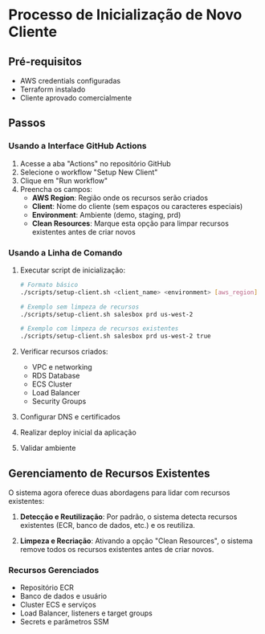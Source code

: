 # Processo de Inicialização de Novo Cliente

## Pré-requisitos
- AWS credentials configuradas
- Terraform instalado
- Cliente aprovado comercialmente

## Passos

### Usando a Interface GitHub Actions

1. Acesse a aba "Actions" no repositório GitHub
2. Selecione o workflow "Setup New Client"
3. Clique em "Run workflow"
4. Preencha os campos:
   - **AWS Region**: Região onde os recursos serão criados
   - **Client**: Nome do cliente (sem espaços ou caracteres especiais)
   - **Environment**: Ambiente (demo, staging, prd)
   - **Clean Resources**: Marque esta opção para limpar recursos existentes antes de criar novos

### Usando a Linha de Comando

1. Executar script de inicialização:
   ```bash
   # Formato básico
   ./scripts/setup-client.sh <client_name> <environment> [aws_region] [clean_resources]
   
   # Exemplo sem limpeza de recursos
   ./scripts/setup-client.sh salesbox prd us-west-2
   
   # Exemplo com limpeza de recursos existentes
   ./scripts/setup-client.sh salesbox prd us-west-2 true
   ```

2. Verificar recursos criados:
   - VPC e networking
   - RDS Database
   - ECS Cluster
   - Load Balancer
   - Security Groups

3. Configurar DNS e certificados

4. Realizar deploy inicial da aplicação

5. Validar ambiente

## Gerenciamento de Recursos Existentes

O sistema agora oferece duas abordagens para lidar com recursos existentes:

1. **Detecção e Reutilização**: Por padrão, o sistema detecta recursos existentes (ECR, banco de dados, etc.) e os reutiliza.

2. **Limpeza e Recriação**: Ativando a opção "Clean Resources", o sistema remove todos os recursos existentes antes de criar novos.

### Recursos Gerenciados
- Repositório ECR
- Banco de dados e usuário
- Cluster ECS e serviços
- Load Balancer, listeners e target groups
- Secrets e parâmetros SSM 